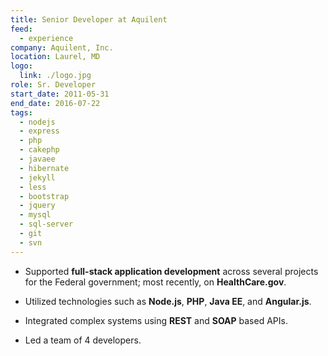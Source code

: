 ```yaml
---
title: Senior Developer at Aquilent
feed:
  - experience
company: Aquilent, Inc.
location: Laurel, MD
logo:
  link: ./logo.jpg
role: Sr. Developer
start_date: 2011-05-31
end_date: 2016-07-22
tags:
  - nodejs
  - express
  - php
  - cakephp
  - javaee
  - hibernate
  - jekyll
  - less
  - bootstrap
  - jquery
  - mysql
  - sql-server
  - git
  - svn
---
```


* Supported **full-stack application development** across several projects
  for the Federal government; most recently, on **HealthCare.gov**.

* Utilized technologies such as **Node.js**, **PHP**, **Java EE**, and
  **Angular.js**.

* Integrated complex systems using **REST** and **SOAP** based APIs.

* Led a team of 4 developers.
